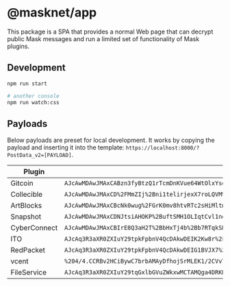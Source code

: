 <!-- cspell:disable -->

# @masknet/app

This package is a SPA that provides a normal Web page that can decrypt public Mask messages and run a limited set of functionality of Mask plugins.

## Development

```bash
npm run start

# another console
npm run watch:css
```

## Payloads

Below payloads are preset for local development. It works by copying the payload and inserting it into the template: `https://localhost:8000/?PostData_v2=[PAYLOAD]`.

| Plugin       | Payload                                                                                                                                                                                                                                                                                                                                                                                                                                                                                                                                                                                                                                                                                                                                                                                                                                                                                                                                                                                                                                                  |
| ------------ | -------------------------------------------------------------------------------------------------------------------------------------------------------------------------------------------------------------------------------------------------------------------------------------------------------------------------------------------------------------------------------------------------------------------------------------------------------------------------------------------------------------------------------------------------------------------------------------------------------------------------------------------------------------------------------------------------------------------------------------------------------------------------------------------------------------------------------------------------------------------------------------------------------------------------------------------------------------------------------------------------------------------------------------------------------- |
| Gitcoin      | `AJcAwMDAwJMAxCABzn3fyBtzQ1rTcmDnKVue64WtOlxYsopDON%2FUC0ztfsQQ%2FZJOgMlb9P633qQUvqvzC8Rkdg4FMWJYMDsSGNggTqCsCU0LGPYs4iRNjkBw8lzWAnKblQ2mXvtYK7tAJlJBAJL7Op6e6PxeswNJgZq6v9e%2FIM%2BycvJFMQiK94nFrT6b4wCovNOgO%2Byi1aeY9G8nFabvwh4xVg%3D%3D`                                                                                                                                                                                                                                                                                                                                                                                                                                                                                                                                                                                                                                                                                                                                                                                                             |
| Collecible   | `AJcAwMDAwJMAxCD%2FMmZIj%2Bni1telirjexX7roLQVM%2FOjjhF1CmM6Czs538QQ9Z7mT47VWJSlCgKPR%2FWYscRmga4Vq56SbBZPFiHTMFy1f1jFd84vZyfRFiynpWX9zhSuzzoE89mMOKbVpoAe4jNHPq63IiQ50EEMpLbKio8%2FEsVaT9O4khuPVajiJPW6s9hfbEuANkxdvdl5o%2BI2d8ImmRBbrjRN`                                                                                                                                                                                                                                                                                                                                                                                                                                                                                                                                                                                                                                                                                                                                                                                                               |
| ArtBlocks    | `AJcAwMDAwJMAxCBcNk0wug%2FGrK0mv8htvRTc2sHiMltmiYj2sZCYu3p0JsQQSsDB4mn5uPzaqGu5BZjlIsR5yLH55Ym8X8v1A0Kyju6l3NuJCQt7ZRp3sHhXH9O8%2B1LHcyyKc98WOc9RBvNsbbJDDKkZvD%2B0lsKTO1LiNLeaGQhtm5dD38xzPs55z23OiGOZ5OO8Dn2Z29zRNJTaqPxtRcMStcdkyp9fObgl%2BhGyil1iT9pToipMdA%3D%3D`                                                                                                                                                                                                                                                                                                                                                                                                                                                                                                                                                                                                                                                                                                                                                                                   |
| Snapshot     | `AJcAwMDAwJMAxCDNJtsiAHOKP%2BuftSMH1OLIqtCvl1ndBAeVbZQvJdanU8QQ6mxBTWmwMpwodQ6RopTXV8SCvVjkiM10TyYpHRkaZlBQSZipHRJMVoTspw1oI3t76OHn51bc0syCt2rMyRvabuy5mBHxdFfaJL0dwGvrvstZkasD0zkvG1xArNdFTW3237k27gO%2BJ42czyt80vwgs1Lcw19FOumgBc%2FQCHZUjaTHmqO3AKuafp9BnOfxg0rAz1NM6w%3D%3D`                                                                                                                                                                                                                                                                                                                                                                                                                                                                                                                                                                                                                                                                                                                                                                         |
| CyberConnect | `AJcAwMDAwJMAxCBIrE8Q3aH2T%2BbHxTj4b%2Bb7RTqkSDftb0Alf4MuukGll8QQoBlmORslBcdYJO%2BM5y5JvMRFNFjxZAN3YKJ9mwI5wajPXtrpQkIARRru%2B4KtlGOiMYN1ne5XSzFuCeYfNyPSsLGuzbCd91uHniQxXlz9lBEsMR0SPObj`                                                                                                                                                                                                                                                                                                                                                                                                                                                                                                                                                                                                                                                                                                                                                                                                                                                               |
| ITO          | `AJcAq3R3aXR0ZXIuY29tpkFpbnV4QcDAkwDEIK2Kw8r%2FTsJyhlfbDbM88h7qIDtp9XVrOyZ5K6zawJ5qxBA7ceaG8%2BMx5o%2BEQxRBZ6WnxQJ8MZKT5njl5PlmWXe9CzQolA0Rr8XJtb76dNm2G1pat3ZR8D4xzklNBAd11CzCvT3HflHQWpbq9kvNBVXzBBlVpC8EUOZ4HvDC9Lbwq705NYzthrFznGydbfRgtMH3HZz12vRFik92gF58WjGJPrSoxHvtDjqDery9LKFLohigK9VLGYK4YbWkLXF%2BrzQFkXRZoglj8SPL%2BbreFC08tZFKuuxuCDZfLP41iQ4%2FsqzWIl7TDo%2F2fvMu1UEh9sKtoW4b1PuXcY23Lf0sa2yCdM2FykZMaiz8U%2FRfldi%2BO60k0YYEd9FJGSXIV74X50qrqsryT7r3%2BaNEEpG2Q5bj0E1cCV9%2FOkdxd5mniZ0Iz201i6EUnlDwOQ4VYrhcOUpmvksrLLVkM%2F5%2BKX8oSXuvXoxQjt%2BXBxBjNDuexiLXoBNquKT0aL3dYO71zccf4NKcACWRrVakqRvXwP9SLJ%2BFOYF11tAqc9VvoV2EAc%2BiWGsKhPumm%2FLDpkzsvkZ7KdR8%2ByfTgnrks5jrX0rRAe1RTx6eFqlO38RC9td5nX%2FUR7gSq5ABUTph%2BOiQfebRAdMUjMvpdwS2NJIec2zAHLID2EOENhKnyupHCP%2BkY7ZsaRCowtOmrCiqmItCfTdAK5leE1WVj9qkD4DcF0rD3YL0KLoI1%2BimG4FPXVAScfdbAs97n0W1cdOZwPIPLCi%2Be9EY8Kx8VV5SGDb2YR0pSp4EykQ8tG%2BNL3lSLJHw8q0EWWzFqLrUX88f4Fh%2FnhEZtciVHc3YWDWa3JA8UySg5AOt%2FDVAiaSjBgbUO%2F7a37RifbHHZ%2Fa7BOaC6xMdl48QrCqXUiI%2FtWtdCrA7hE49YPR1` |
| RedPacket    | `AJcAq3R3aXR0ZXIuY29tpkFpbnV4QcDAkwDEIG1BVJX7%2BdiQwEcNOwkoTERj7Am6xEYn%2FWto1CFED5tKxBCV50mQ1Tz9DiLUKTk4Dbn%2FxQIfLN4TU2wP0hog5D2G78gnn%2F4pFzkQsfohczRO7PpTHAqSULS29ILViuVUB%2FkLSJXzXMlVYfhj9hvJAbYy7%2F%2FDvQAf3bQr8gm5b7O19OZLBz0TDiiEcInoQeR0aDhiRpXqQ9gIfXecxNKyWZ%2BATXIZKFk%2BMMedVBZKOanZWNzmRYVwZ4x0WnWqkev9gEimLRVSONUbGXNlQ%2BGPNZlBbsmjHG5px5HcqknGGE34TSOVbY5U5C0k0He7H6t30BhCS0eRd0G0xt9%2F%2ByiSco6MXwKa1BZu83mHsULZkUQmKIMLn3vvwqBcqAtbRkJMo5vYIoB4PLvg7QvQG73QhES%2FmfjZcYRgqn%2BGZ05cFo7xhofHw6PVRCdHpoHIzcp9u7yHx3hlowFjnS%2BNBhyj7pOFjHA6mRv65BrGpsu4g6DlcTgCVEmw0cIoQFFylO%2Bj8Gn2Y75h128vJTchogPoCdgyqxSNqkce0wPbcDegfAPgzz2FEFaHaCgIsW2haSUJVtpatrIwZdwsaaZeoslEkIlUFeudneaajiHlIPJAzknx2%2FFy1AaaqNmtzVoGJU7duNNZsmxEjvJNjVDzhaR2sAPY3JyosllAAoXDgU3boRk5j4eYfPOst%2B3CEfWrpuywiyek%2F7xfDYQUUfoM%2BETxE9DjRysEVOvTYG8IgJffSlDBf%2B2HekWJUg02SW8j5dfK0FryeyyAGXllwtvXlb%2BzHYKG8ML%2F`                                                                                                                                         |
| vcent        | `%204/4.CCRBv2HCiBywC7brbAMAyDfhojSrMLEK1/2CVvTRZtn2zp-ul9eemKD0zbX2zzcy79LFmRUEzxVYp/T43An1zrhdnkVbYFwNDAncTaTAFYuBbhMaB29/HKWPO6Gwo8NvOCdDbgFOfDCIlJ6M5VTJMXp17ApbVFH143W0/zXWPXxBJ2qpIXXbaxj/.u0dW1IcuQmxfuCWzNoRsWA_=.2PmKuCbfnyCON2HdR2b9NJQX4Jdt9Ut1bhB5CfRYATkci9iuPmMFAfA/VD3NF5nAY9AuaFhbET8KmSkPxfrI10/zrAFppvtAHy9q4g==._.A10MGfaXW1q4ENQKOiQnD9L61ypaum5gEMTx3LhbIZXf.1.dHdpdHRlci5jb20vV0VONjY2NjY2MQ==%40`                                                                                                                                                                                                                                                                                                                                                                                                                                                                                                                                                                                                                                 |
| FileService  | `AJcAq3R3aXR0ZXIuY29tqGxlbGVuZWkxwMCTAMQga4DRKHCI9wwZocxGf82oYoc7%2FujgFjoERm%2BMHKoD2GvEEJfb1j7WZVIpfWaqOCQTfKvFAVDpgvzH3gHaXvAgStOpflY%2BTeJ2vWa%2BcCIHR1VDbxcOG6a7IkPfWACQWSAY9P85w8TqQtROahhPgfbPwwFaYqhfC%2Fl5yJVYLGX0IcEJVglMxIVleEk4Ciltt%2FdKPQB43k3cdoHXblFKKRlaOyCoIZODBSZmkFrng4jQQenY8QXJDkH8XABYNScr%2FwXuqVZJkbqC1MoLHcsMsJIyUBLp1bbWjtLzqyRR5le%2F1HvFbziiR0j3ScEBHGw3sWELehSRgh46p5qQHnd5Y8cniDdYskBxLn2J8XdAwkPt9S4MkDL70iIPlJ96G7RNhi4NW3CMvC%2Fu4w2WqDpfY3uIRaxqrJPpafEoMuWZyl%2BuROHd3RbwskbTOFBfBxRnr3seS5M4YIXqI4WwU%2BFBQP7tstsn3%2Fwtfgh6iddGBJA3arAgfYF9qxxLIdbpL0koprG1Wr7slNI%3D`                                                                                                                                                                                                                                                                                                                                                                                                                                             |
